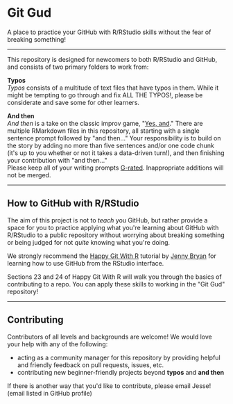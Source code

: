 # Git Gud
A place to practice your GitHub with R/RStudio skills without the fear of breaking something!  

*** 

This repository is designed for newcomers to both R/RStudio and GitHub, and consists of two primary folders to work from:  

**Typos**   
_Typos_ consists of a multitude of text files that have typos in them. While it might be tempting to go through and fix ALL THE TYPOS!, please be considerate and save some for other learners.

**And then**  
_And then_ is a take on the classic improv game, "[Yes, and](https://en.wikipedia.org/wiki/Yes,_and...)." There are multiple RMarkdown files in this repository, all starting with a single sentence prompt followed by "and then..." Your responsibility is to build on the story by adding no more than five sentences and/or one code chunk (it's up to you whether or not it takes a data-driven turn!), and then finishing your contribution with "and then..."  
Please keep all of your writing prompts [G-rated](https://www.merriam-webster.com/dictionary/G-rated). Inappropriate additions will not be merged.

***

## How to GitHub with R/RStudio
The aim of this project is not to _teach_ you GitHub, but rather provide a space for you to practice applying what you're learning about GitHub with R/RStudio to a public repository without worrying about breaking something or being judged for not *quite* knowing what you're doing.  

We strongly recommend the [Happy Git With R](http://happygitwithr.com/) tutorial by [Jenny Bryan](https://twitter.com/JennyBryan) for learning how to use GitHub from the RStudio interface.  

Sections 23 and 24 of Happy Git With R will walk you through the basics of contributing to a repo. You can apply these skills to working in the "Git Gud" repository!

*** 

## Contributing

Contributors of all levels and backgrounds are welcome! We would love your help with any of the following:  

* acting as a community manager for this repository by providing helpful and friendly feedback on pull requests, issues, etc.
* contributing new beginner-friendly projects beyond **typos** and **and then**

If there is another way that you'd like to contribute, please email Jesse! (email listed in GitHub profile)